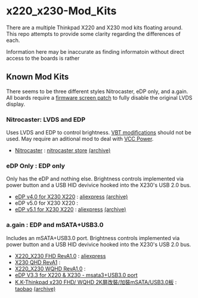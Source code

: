 # x220_x230-Mod_Kits

There are a multiple Thinkpad X220 and X230 mod kits floating around. This repo attempts to provide some clarity regarding the differences of each.

Information here may be inaccurate as finding informatoin without direct access to the boards is rather 

## Known Mod Kits

There seems to be three different styles Nitrocaster, eDP only, and a.gain. All boards require a [firmware screen patch](firmware-Screen_Patch.md) to fully disable the original LVDS display.

### Nitrocaster: LVDS and EDP

Uses LVDS and EDP to control brightness. [VBT modifications](https://review.coreboot.org/c/coreboot/+/28950/22..23//COMMIT_MSG#b18) should not be used. May require an aditional mod to deal with [VCC Power](firmware-VCC_Power.md).

- [Nitrocaster](images/nitrocaster-nitrocaster.png) : [nitrocaster store](https://nitrocaster.me/store/x220-x230-fhd-mod-kit.html) [(archive)](https://archive.is/TbwNl)

### eDP Only : EDP only

Only has the eDP and nothing else. Brightness controls implemented via power button and a USB HID devivice hooked into the X230's USB 2.0 bus.

- [eDP v4.0 for X230 X220](images/eDP-eDP%20v4.0%20for%20X230%20X220%20(2K).png) : [aliexpress](https://www.aliexpress.us/item/3256805565969412.html) [(archive)](https://archive.is/GfvCe)
- eDP v5.0 for X230 X220 :
- [eDP v5.1 for X230 X220](images/eDP-eDP%20v5.1%20for%20X230%20X220%20(2K).png) : [aliexpress](https://www.aliexpress.us/item/3256804036188775.html) [(archive)](https://archive.is/Bi991)
	
### a.gain : EDP and mSATA+USB3.0
Includes an mSATA+USB3.0 port. Brightness controls implemented via power button and a USB HID devivice hooked into the X230's USB 2.0 bus.

- [X220_X230 FHD RevA1.0](images/a.gain-X220_X230%20FHD%20RevA1.0.png) : [aliexpress](https://www.aliexpress.us/item/3256805565927750.html)
- [X230 QHD RevA1](images/a.gain-X230%20QHD%20RevA1.png) :
- [X220_X230 WQHD RevA1.0](images/a.gain-X220_X230%20WQHD%20RevA1.0.png) :
- [eDP V3.3 for X220 & X230 - msata3+USB3.0 port](images/a.gain-eDP%20V3.3%20for%20X220%20&%20X230.png) 
- [K.K-Thinkpad x230 FHD/ WQHD 2K屏改裝/加裝mSATA/USB3.0板](images/K.K-Thinkpad%20x230%20FHD-WQHD%202K.png) : [taobao](https://world.taobao.com/item/557203626813.htm) [(archive)](https://archive.ph/8UMyB)

